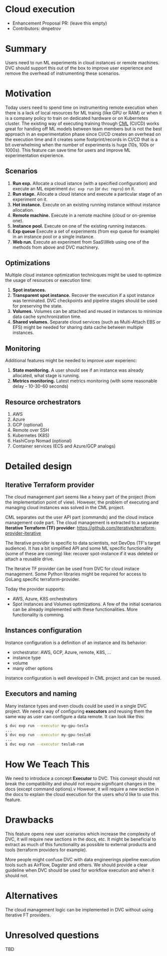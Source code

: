 # Cloud execution

- Enhancement Proposal PR: (leave this empty)
- Contributors: dmpetrov

# Summary

Users need to run ML experiments in cloud instances or remote machines.
DVC should support this out of the box to improve user experience and remove
  the overhead of instrumenting these scenarios.

# Motivation

Today users need to spend time on instrumenting remote execution when there is
  a lack of local resources for ML trainig (like GPU or RAM) or when it is a
  company policy to train on dedicated hardware or on Kubernetes cluster.
The existing way of executing training through [CML](cml.dev) (CI/CD) works
  great for handing off ML models between team members but is not the best
  approach in an experimentation phase since CI/CD creates an overhead on the
  execution time and it creates some footprint/records in CI/CD that is
  a bit overwhelming when the number of experiments is huge (10s, 100s or
  1000s).
This feature can save time for users and improve ML experimentation experience.

## Scenarios

1. **Run exp.** Allocate a cloud istance (with a specified configuration) and
  execute an ML experiment `dvc exp run` (or `dvc repro`) on it.
2. **Run stage.** Allocate a cloud istance and execute a particular stage of
   an experiment on it.
3. **Hot instance.** Execute on an existing running instance without instance
   allocation.
4. **Remote machine.** Execute in a remote machine (cloud or on-premise one).
5. **Instance pool.** Execute on one of the existing running instances.
6. **Exp queue** Execute a set of experiments (from exp queue for example) in
   an instance pool or a single instance.
7. **Web run.** Execute an experiment from SaaS\Web using one of the methods
   from above and DVC machinery.

## Optimizations

Multiple cloud instance optimization technicques might be used to optimize
  the usage of resources or execution time:
1. **Spot instances.**
2. **Transparent spot instance.** Recover the execution if a spot instance
   was terminated. DVC checkpoints and pipeline stages should be used for
   preserving the state.
3. **Volumes.** Volumes can be attached and reused in instances to minimize
   data cache synchronization time.
4. **Shared volumes.** Separate cloud services (such as Multi-Attach EBS or
   EFS) might be needed for sharing data cache between multiple instances.

## Monitoring 

Additional features might be needed to improve user experienc:
1. **State monitoring.** A user should see if an instance was already
   allocated, what stage is running.
2. **Metrics monitoring.**  Latest metrics monitoring (with some reasonable
   delay - 10-30-60 seconds)


## Resource orchestrators

1. AWS
2. Azure
3. GCP (optional)
4. Remote over SSH
5. Kubernetes (K8S)
6. HashiCorp Nomad (optional)
7. Container services (ECS and Azure/GCP analogs)


# Detailed design

## Iterative Terraform provider

The cloud management part seems like a heavy part of the project (from
  the implementation point of view). However, the problem of executing and
  managing cloud instances was solved in the CML project.

CML separates out the user API part (commands) and the cloud instace
  management code part.
The cloud management is extracted to a separate **Iterative Terraform (TF)
  provider**:
  https://github.com/iterative/terraform-provider-iterative

The Iterative provider is specific to data scientists, not DevOps (TF's
  target audience). It has a bit simplified API and some ML specific
  functionality (some of these are coming) like: recover spot-instance if
  it was deleted or attach a reusable drive.

The Iteratve TF provider can be used from DVC for cloud instace management.
Some Python libraries might be required  for access to GoLang specific
terraform-provider.

Today the provider supports:
- AWS, Azure, K8S orchestrators
- Spot instances and Volumes optimizations.
A few of the initial scenarios can be already implemented with these
functionalities. More functionality is comming.

## Instances configuration

Instance configuration is a definition of an instance and its behavior:
- orchestrator: AWS, GCP, Azure, remote, K8S, ...
- instance type
- volume
- many other options

Instance configuration is well developed in CML project and can be reused.

## Executors and naming

Many instance types and even clouds could be used in a single DVC project.
We need a way of configuring **executors** and reusing them the same way
  as user can configure a data remote.
It can look like this:
```bash
$ dvc exp run --executor my-gpu-tesla
...
$ dvc exp run --executor my-gpu-tesla8
...
$ dvc exp run --executor tesla8-ram
```

# How We Teach This

We need to introduce a concept **Executor** to DVC.
This convept should not break the compatibility and should not require
significant changes in the docs (except command options).v
However, it will require a new section in the docs to explain the cloud
execution for the users who'd like to use this feature.

# Drawbacks

This feature opens new user scenarios which increase the complexity of DVC,
it will require new sections in the docs, etc.
It might be beneficial to extract as much of this functionality as possible to
external products and tools (terraform providers for example). 

More people might confuse DVC with data engineerings pipeline execution tools
such as AirFlow, Dagster and others.
We should provide a clear guideline when DVC should be used for workflow
execution and when it should not.

# Alternatives

The cloud management logic can be implemented in DVC without using Iterative
FT providers.

# Unresolved questions

TBD
